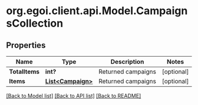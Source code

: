# org.egoi.client.api.Model.CampaignsCollection
## Properties

Name | Type | Description | Notes
------------ | ------------- | ------------- | -------------
**TotalItems** | **int?** | Returned campaigns | [optional] 
**Items** | [**List&lt;Campaign&gt;**](Campaign.md) | Returned campaigns | [optional] 

[[Back to Model list]](../README.md#documentation-for-models) [[Back to API list]](../README.md#documentation-for-api-endpoints) [[Back to README]](../README.md)


